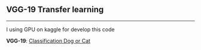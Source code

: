 ## VGG-19 Transfer learning 
<hr>


I using GPU on kaggle for develop this code

**VGG-19**: [Classification Dog or Cat](https://www.kaggle.com/felipeoliveiraml/dogs-cats-transferlearning-vgg-19)
